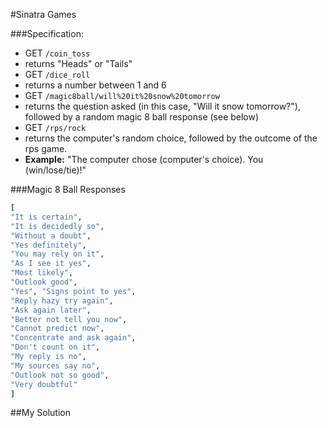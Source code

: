 #Sinatra Games

###Specification:

- GET `/coin_toss`
- returns "Heads" or "Tails"
- GET `/dice_roll`
- returns a number between 1 and 6
- GET `/magic8ball/will%20it%20snow%20tomorrow`
- returns the question asked (in this case, "Will it snow tomorrow?"), followed by a random magic 8 ball response (see below)
- GET `/rps/rock`
- returns the computer's random choice, followed by the outcome of the rps game.
- __Example:__ "The computer chose (computer's choice). You (win/lose/tie)!"

###Magic 8 Ball Responses

```rb
[
"It is certain",
"It is decidedly so",
"Without a doubt",
"Yes definitely",
"You may rely on it",
"As I see it yes",
"Most likely",
"Outlook good",
"Yes", "Signs point to yes",
"Reply hazy try again",
"Ask again later",
"Better not tell you now",
"Cannot predict now",
"Concentrate and ask again",
"Don't count on it",
"My reply is no",
"My sources say no",
"Outlook not so good",
"Very doubtful"
]
```

##My Solution
